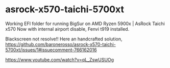 # asrock-x570-taichi-5700xt

Working EFI folder for running BigSur on AMD Ryzen 5900x | AsRock Taichi x570
Now with internal airport disable, Fenvi t919 installed.

Blackscreen not resolve!!
Here an handcrafted solution, https://github.com/baronerosso/asrock-x570-taichi-5700xt/issues/1#issuecomment-766162016

https://www.youtube.com/watch?v=qL_ZswUSUOg
